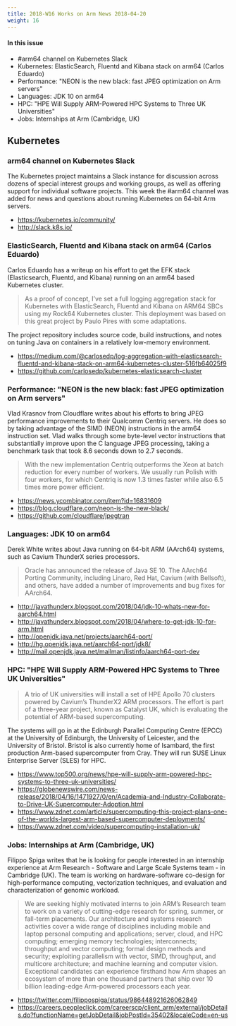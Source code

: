 ```yaml
---
title: 2018-W16 Works on Arm News 2018-04-20
weight: 16
---
```


#### In this issue

* #arm64 channel on Kubernetes Slack
* Kubernetes: ElasticSearch, Fluentd and Kibana stack on arm64 (Carlos Eduardo)
* Performance: "NEON is the new black: fast JPEG optimization on Arm servers"
* Languages: JDK 10 on arm64
* HPC: "HPE Will Supply ARM-Powered HPC Systems to Three UK Universities"
* Jobs: Internships at Arm (Cambridge, UK)

## Kubernetes

### arm64 channel on Kubernetes Slack

The Kubernetes project maintains a Slack instance for discussion
across dozens of special interest groups and working groups, as well
as offering support for individual software projects. This week
the #arm64 channel was added for news and questions about running
Kubernetes on 64-bit Arm servers.

* https://kubernetes.io/community/
* http://slack.k8s.io/

### ElasticSearch, Fluentd and Kibana stack on arm64 (Carlos Eduardo)

Carlos Eduardo has a writeup on his effort to get the EFK stack
(Elasticsearch, Fluentd, and Kibana) running on an arm64 based
Kubernetes cluster.

> As a proof of concept, I’ve set a full logging aggregation stack
for Kubernetes with ElasticSearch, Fluentd and Kibana on ARM64 SBCs
using my Rock64 Kubernetes cluster. This deployment was based on
this great project by Paulo Pires with some adaptations.

The project repository includes source code, build instructions,
and notes on tuning Java on containers in a relatively low-memory 
environment.

* https://medium.com/@carlosedp/log-aggregation-with-elasticsearch-fluentd-and-kibana-stack-on-arm64-kubernetes-cluster-516fb64025f9
* https://github.com/carlosedp/kubernetes-elasticsearch-cluster

### Performance: "NEON is the new black: fast JPEG optimization on Arm servers"

Vlad Krasnov from Cloudflare writes about his efforts to bring
JPEG performance improvements to their Qualcomm Centriq servers.
He does so by taking advantage of the SIMD (NEON) instructions
in the arm64 instruction set. Vlad walks through some byte-level
vector instructions that substantially improve upon the C language
JPEG processing, taking a benchmark task that took 8.6 seconds 
down to 2.7 seconds. 

> With the new implementation Centriq outperforms the Xeon at batch
reduction for every number of workers. We usually run Polish with
four workers, for which Centriq is now 1.3 times faster while also
6.5 times more power efficient.

* https://news.ycombinator.com/item?id=16831609
* https://blog.cloudflare.com/neon-is-the-new-black/
* https://github.com/cloudflare/jpegtran

### Languages: JDK 10 on arm64

Derek White writes about Java running on 64-bit ARM (AArch64)
systems, such as Cavium ThunderX series processors.

> Oracle has announced the release of Java SE 10.
> The AArch64 Porting Community, including Linaro, Red Hat, Cavium
(with Bellsoft), and others, have added a number of improvements
and bug fixes for AArch64.

* http://javathunderx.blogspot.com/2018/04/jdk-10-whats-new-for-aarch64.html
* http://javathunderx.blogspot.com/2018/04/where-to-get-jdk-10-for-arm.html
* http://openjdk.java.net/projects/aarch64-port/
* http://hg.openjdk.java.net/aarch64-port/jdk8/
* http://mail.openjdk.java.net/mailman/listinfo/aarch64-port-dev

### HPC: "HPE Will Supply ARM-Powered HPC Systems to Three UK Universities"

> A trio of UK universities will install a set of HPE Apollo 70
clusters powered by Cavium’s ThunderX2 ARM processors. The effort
is part of a three-year project, known as Catalyst UK, which is
evaluating the potential of ARM-based supercomputing.

The systems will go in at the Edinburgh Parallel Computing Centre
(EPCC) at the University of Edinburgh, the University of Leicester,
and the University of Bristol. Bristol is also currently home of Isambard,
the first production Arm-based supercomputer from Cray. They will
run SUSE Linux Enterprise Server (SLES) for HPC.

* https://www.top500.org/news/hpe-will-supply-arm-powered-hpc-systems-to-three-uk-universities/
* https://globenewswire.com/news-release/2018/04/16/1471927/0/en/Academia-and-Industry-Collaborate-to-Drive-UK-Supercomputer-Adoption.html
* https://www.zdnet.com/article/supercomputing-this-project-plans-one-of-the-worlds-largest-arm-based-supercomputer-deployments/
* https://www.zdnet.com/video/supercomputing-installation-uk/

### Jobs: Internships at Arm (Cambridge, UK)

Filippo Spiga writes that he is looking for people interested in
an internship experience at Arm Research - Software and Large
Scale Systems team - in Cambridge (UK).  The team is working on 
hardware-software co-design for high-performance computing, vectorization 
techniques, and evaluation and characterization of genomic workload.

> We are seeking highly motivated interns to join ARM’s Research
team to work on a variety of cutting-edge research for spring,
summer, or fall-term placements.  Our architecture and systems
research activities cover a wide range of disciplines including
mobile and laptop personal computing and applications; server,
cloud, and HPC computing; emerging memory technologies; interconnects;
throughput and vector computing; formal design methods and security;
exploiting parallelism with vector, SIMD, throughput, and multicore
architecture; and machine learning and computer vision.  Exceptional
candidates can experience firsthand how Arm shapes an ecosystem of
more than one thousand partners that ship over 10 billion leading-edge
Arm-powered processors each year.

* https://twitter.com/filippospiga/status/986448921626062849
* https://careers.peopleclick.com/careerscp/client_arm/external/jobDetails.do?functionName=getJobDetail&jobPostId=35402&localeCode=en-us
